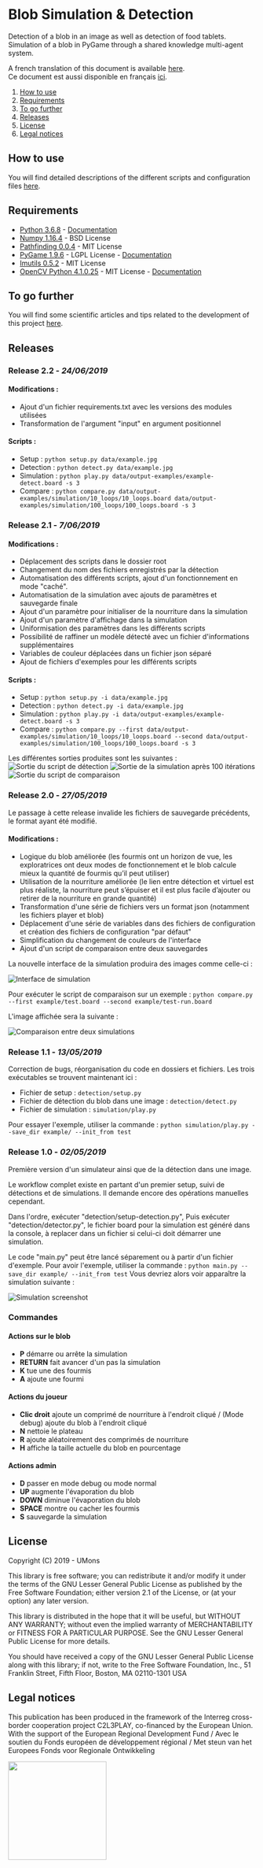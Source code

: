 # Blob Simulation & Detection
Detection of a blob in an image as well as detection of food tablets. Simulation of a blob in PyGame through a shared knowledge multi-agent system.

A french translation of this document is available [here](README.fr.md).  
Ce document est aussi disponible en français [ici](README.fr.md).

1. [How to use](HOWTO.md)
2. [Requirements](#requirements)
3. [To go further](TOGOFURTHER.md)
4. [Releases](#releases)
5. [License](#license)
6. [Legal notices](#legal-notices)

## How to use
You will find detailed descriptions of the different scripts and configuration files [here](HOWTO.md).

## Requirements
+ [Python 3.6.8](https://www.python.org/downloads/release/python-368/) - [Documentation](https://docs.python.org/3.6/)
+ [Numpy 1.16.4](https://pypi.org/project/numpy/1.16.4/) - BSD License
+ [Pathfinding 0.0.4](https://pypi.org/project/pathfinding/0.0.4/) - MIT License
+ [PyGame 1.9.6](https://pypi.org/project/pygame/1.9.6/) - LGPL License - [Documentation](https://www.pygame.org/docs/)
+ [Imutils 0.5.2](https://pypi.org/project/imutils/0.5.2/) - MIT License
+ [OpenCV Python 4.1.0.25](https://pypi.org/project/opencv-python/4.1.0.25/) - MIT License - [Documentation](https://docs.opencv.org/4.1.0/)

## To go further
You will find some scientific articles and tips related to the development of this project [here](TOGOFURTHER.md).

## Releases
### Release 2.2 - *24/06/2019*
#### Modifications : 
+ Ajout d'un fichier requirements.txt avec les versions des modules utilisées
+ Transformation de l'argument "input" en argument positionnel

#### Scripts : 
+ Setup : `python setup.py data/example.jpg`
+ Detection : `python detect.py data/example.jpg`
+ Simulation : `python play.py data/output-examples/example-detect.board -s 3`
+ Compare : `python compare.py data/output-examples/simulation/10_loops/10_loops.board data/output-examples/simulation/100_loops/100_loops.board -s 3`

### Release 2.1 - *7/06/2019*

#### Modifications : 
+ Déplacement des scripts dans le dossier root
+ Changement du nom des fichiers enregistrés par la détection
+ Automatisation des différents scripts, ajout d'un fonctionnement en mode "caché".
+ Automatisation de la simulation avec ajouts de paramètres et sauvegarde finale
+ Ajout d'un paramètre pour initialiser de la nourriture dans la simulation
+ Ajout d'un paramètre d'affichage dans la simulation
+ Uniformisation des paramètres dans les différents scripts
+ Possibilité de raffiner un modèle détecté avec un fichier d'informations supplémentaires
+ Variables de couleur déplacées dans un fichier json séparé
+ Ajout de fichiers d'exemples pour les différents scripts

#### Scripts : 
+ Setup : `python setup.py -i data/example.jpg`
+ Detection : `python detect.py -i data/example.jpg`
+ Simulation : `python play.py -i data/output-examples/example-detect.board -s 3`
+ Compare : `python compare.py --first data/output-examples/simulation/10_loops/10_loops.board --second data/output-examples/simulation/100_loops/100_loops.board -s 3`

Les différentes sorties produites sont les suivantes : 
![Sortie du script de détection](data/output-examples/example-detect-details.jpg?raw=true "Sortie du script de détection") 
![Sortie de la simulation après 100 itérations](data/output-examples/simulation/100_loops/100_loops.jpg?raw=true "Sortie de la simulation après 100 itérations")
![Sortie du script de comparaison](data/compare_init_with_100.jpg?raw=true "Sortie du script de comparaison") 


### Release 2.0 - *27/05/2019*

Le passage à cette release invalide les fichiers de sauvegarde précédents, le format ayant été modifié.

#### Modifications :
+ Logique du blob améliorée (les fourmis ont un horizon de vue, les exploratrices ont deux modes de fonctionnement et le blob calcule mieux la quantité de fourmis qu’il peut utiliser)
+ Utilisation de la nourriture améliorée (le lien entre détection et virtuel est plus réaliste, la nourriture peut s’épuiser et il est plus facile d’ajouter ou retirer de la nourriture en grande quantité)
+ Transformation d'une série de fichiers vers un format json (notamment les fichiers player et blob)
+ Déplacement d'une série de variables dans des fichiers de configuration et création des fichiers de configuration "par défaut"
+ Simplification du changement de couleurs de l'interface
+ Ajout d'un script de comparaison entre deux sauvegardes

La nouvelle interface de la simulation produira des images comme celle-ci : 

![Interface de simulation](https://github.com/numediart/blob-simulation/blob/2.0/example/test-run.jpg?raw=true "Interface de simulation") 

Pour exécuter le script de comparaison sur un exemple : 
`python compare.py --first example/test.board --second example/test-run.board`

L'image affichée sera la suivante : 

![Comparaison entre deux simulations](https://github.com/numediart/blob-simulation/blob/2.0/example/test-compare.jpg?raw=true "Comparaison entre deux simulations") 


### Release 1.1 - *13/05/2019*
Correction de bugs, réorganisation du code en dossiers et fichiers.
Les trois exécutables se trouvent maintenant ici : 
+ Fichier de setup : `detection/setup.py`
+ Fichier de détection du blob dans une image : `detection/detect.py`
+ Fichier de simulation : `simulation/play.py`

Pour essayer l'exemple, utiliser la commande : 
`python simulation/play.py --save_dir example/ --init_from test`

### Release 1.0 - *02/05/2019*

Première version d'un simulateur ainsi que de la détection dans une image.

Le workflow complet existe en partant d'un premier setup, suivi de détections et de simulations. Il demande encore des opérations manuelles cependant.

Dans l'ordre, exécuter "detection/setup-detection.py", 
Puis exécuter "detection/detector.py", le fichier board pour la simulation est généré dans la console, à replacer dans un fichier si celui-ci doit démarrer une simulation.

Le code "main.py" peut être lancé séparement ou à partir d'un fichier d'exemple.
Pour avoir l'exemple, utiliser la commande : 
`python main.py --save_dir example/ --init_from test`
Vous devriez alors voir apparaître la simulation suivante  : 

![Simulation screenshot](https://github.com/numediart/blob-simulation/blob/1.0/example/test.jpg?raw=true.jpg?raw=true "Test Simulation") 

### Commandes
#### Actions sur le blob
+ **P** démarre ou arrête la simulation
+ **RETURN** fait avancer d'un pas la simulation
+ **K** tue une des fourmis
+ **A** ajoute une fourmi
#### Actions du joueur
+ **Clic droit** ajoute un comprimé de nourriture à l'endroit cliqué / (Mode debug) ajoute du blob à l'endroit cliqué
+ **N** nettoie le plateau
+ **R** ajoute aléatoirement des comprimés de nourriture
+ **H** affiche la taille actuelle du blob en pourcentage
#### Actions admin
+ **D** passer en mode debug ou mode normal
+ **UP** augmente l'évaporation du blob
+ **DOWN** diminue l'évaporation du blob
+ **SPACE** montre ou cacher les fourmis
+ **S** sauvegarde la simulation

## License
Copyright (C) 2019 - UMons

This library is free software; you can redistribute it and/or
modify it under the terms of the GNU Lesser General Public
License as published by the Free Software Foundation; either
version 2.1 of the License, or (at your option) any later version.

This library is distributed in the hope that it will be useful,
but WITHOUT ANY WARRANTY; without even the implied warranty of
MERCHANTABILITY or FITNESS FOR A PARTICULAR PURPOSE.  See the GNU
Lesser General Public License for more details.

You should have received a copy of the GNU Lesser General Public
License along with this library; if not, write to the Free Software
Foundation, Inc., 51 Franklin Street, Fifth Floor, Boston, MA  02110-1301  USA

## Legal notices
This publication has been produced in the framework of the Interreg cross-border cooperation project C2L3PLAY, co-financed by the European Union. 
With the support of the European Regional Development Fund / Avec le soutien du Fonds européen de développement régional / Met steun van het Europees Fonds voor Regionale Ontwikkeling

<img src="https://crossborderlivinglabs.eu/wp-content/uploads/2018/02/LogoProjets_GoToS3_C2L3PLAY.png" width="200px"/>
